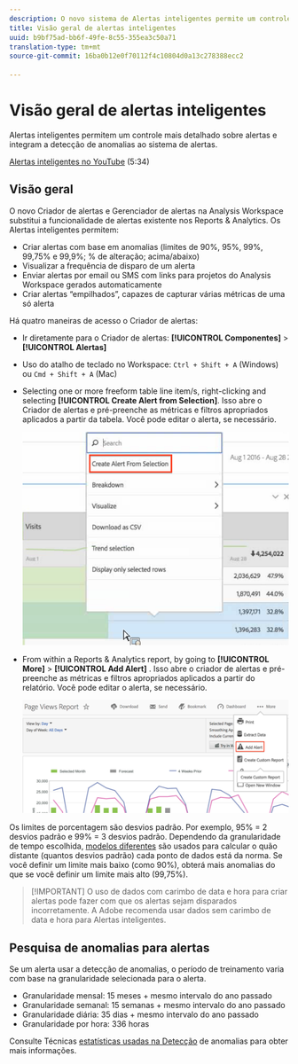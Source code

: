 ```yaml
---
description: O novo sistema de Alertas inteligentes permite um controle mais detalhado dos alertas e integra a detecção de anomalias ao sistema de alertas.
title: Visão geral de alertas inteligentes
uuid: b9bf75ad-bb6f-49fe-8c55-355ea3c50a71
translation-type: tm+mt
source-git-commit: 16ba0b12e0f70112f4c10804d0a13c278388ecc2

---
```



# Visão geral de alertas inteligentes

Alertas inteligentes permitem um controle mais detalhado sobre alertas e integram a detecção de anomalias ao sistema de alertas.

[Alertas inteligentes no YouTube](https://www.youtube.com/watch?v=UVH9xr_2REA) (5:34)

## Visão geral

O novo Criador de alertas e Gerenciador de alertas na Analysis Workspace substitui a funcionalidade de alertas existente nos Reports &amp; Analytics. Os Alertas inteligentes permitem:

* Criar alertas com base em anomalias (limites de 90%, 95%, 99%, 99,75% e 99,9%; % de alteração; acima/abaixo)
* Visualizar a frequência de disparo de um alerta
* Enviar alertas por email ou SMS com links para projetos do Analysis Workspace gerados automaticamente
* Criar alertas “empilhados”, capazes de capturar várias métricas de uma só alerta

Há quatro maneiras de acesso o Criador de alertas:

* Ir diretamente para o Criador de alertas:  **[!UICONTROL Componentes]** &gt; **[!UICONTROL Alertas]**
* Uso do atalho de teclado no Workspace: `Ctrl + Shift + A` (Windows) ou `Cmd + Shift + A` (Mac)
* Selecting one or more freeform table line item/s, right-clicking and selecting **[!UICONTROL Create Alert from Selection]**. Isso abre o Criador de alertas e pré-preenche as métricas e filtros apropriados aplicados a partir da tabela. Você pode editar o alerta, se necessário.

   ![Criar alerta a partir da seleção](assets/create-alert-from-selection.png)

* From within a Reports &amp; Analytics report, by going to  **[!UICONTROL More]** &gt; **[!UICONTROL Add Alert]** . Isso abre o criador de alertas e pré-preenche as métricas e filtros apropriados aplicados a partir do relatório. Você pode editar o alerta, se necessário.

   ![Adicionar alerta](assets/add-alert.png)

Os limites de porcentagem são desvios padrão. Por exemplo, 95% = 2 desvios padrão e 99% = 3 desvios padrão. Dependendo da granularidade de tempo escolhida, [modelos diferentes](../virtual-analyst/c-anomaly-detection/statistics-anomaly-detection.md) são usados para calcular o quão distante (quantos desvios padrão) cada ponto de dados está da norma. Se você definir um limite mais baixo (como 90%), obterá mais anomalias do que se você definir um limite mais alto (99,75%).

> [!IMPORTANT] O uso de dados com carimbo de data e hora para criar alertas pode fazer com que os alertas sejam disparados incorretamente. A Adobe recomenda usar dados sem carimbo de data e hora para Alertas inteligentes.

## Pesquisa de anomalias para alertas

Se um alerta usar a detecção de anomalias, o período de treinamento varia com base na granularidade selecionada para o alerta.

* Granularidade mensal: 15 meses + mesmo intervalo do ano passado
* Granularidade semanal: 15 semanas + mesmo intervalo do ano passado
* Granularidade diária: 35 dias + mesmo intervalo do ano passado
* Granularidade por hora: 336 horas

Consulte Técnicas [estatísticas usadas na Detecção](../virtual-analyst/c-anomaly-detection/statistics-anomaly-detection.md) de anomalias para obter mais informações.
